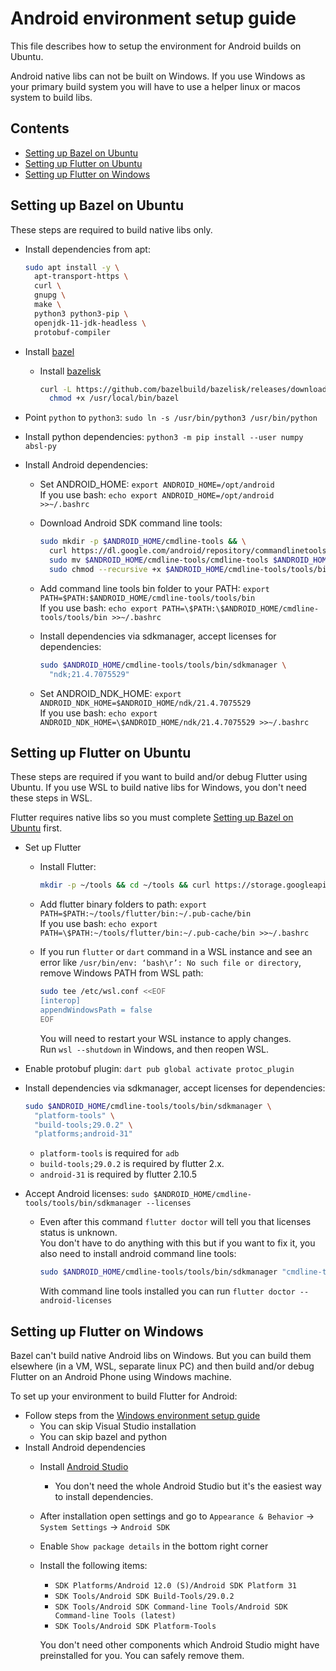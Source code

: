 # Android environment setup guide

This file describes how to setup the environment for Android builds on Ubuntu.

Android native libs can not be built on Windows.
If you use Windows as your primary build system you will have to use a helper linux or macos system to build libs.

## Contents

* [Setting up Bazel on Ubuntu](#setting-up-bazel-on-ubuntu)
* [Setting up Flutter on Ubuntu](#setting-up-flutter-on-ubuntu)
* [Setting up Flutter on Windows](#setting-up-flutter-on-windows)

[comment]: # (Don't remove spaces at the end of lines, they force line breaks)

## Setting up Bazel on Ubuntu

These steps are required to build native libs only.

* Install dependencies from apt:

  ```bash
  sudo apt install -y \
    apt-transport-https \
    curl \
    gnupg \
    make \
    python3 python3-pip \
    openjdk-11-jdk-headless \
    protobuf-compiler
  ```

* Install [bazel](https://bazel.build/install/ubuntu)
  * Install [bazelisk](https://bazel.build/install/bazelisk)

    ```bash
    curl -L https://github.com/bazelbuild/bazelisk/releases/download/v1.11.0/bazelisk-linux-amd64 -o /usr/local/bin/bazel && \
      chmod +x /usr/local/bin/bazel
    ```

* Point `python` to `python3`: `sudo ln -s /usr/bin/python3 /usr/bin/python`
* Install python dependencies: `python3 -m pip install --user numpy absl-py`
* Install Android dependencies:
  * Set ANDROID_HOME: `export ANDROID_HOME=/opt/android`  
  If you use bash: `echo export ANDROID_HOME=/opt/android >>~/.bashrc`
  * Download Android SDK command line tools:

    ```bash
    sudo mkdir -p $ANDROID_HOME/cmdline-tools && \
      curl https://dl.google.com/android/repository/commandlinetools-linux-7583922_latest.zip | sudo busybox unzip -q -d $ANDROID_HOME/cmdline-tools - && \
      sudo mv $ANDROID_HOME/cmdline-tools/cmdline-tools $ANDROID_HOME/cmdline-tools/tools && \
      sudo chmod --recursive +x $ANDROID_HOME/cmdline-tools/tools/bin
    ```

  * Add command line tools bin folder to your PATH: `export PATH=$PATH:$ANDROID_HOME/cmdline-tools/tools/bin`  
  If you use bash: `echo export PATH=\$PATH:\$ANDROID_HOME/cmdline-tools/tools/bin >>~/.bashrc`
  * Install dependencies via sdkmanager, accept licenses for dependencies:

    ```bash
    sudo $ANDROID_HOME/cmdline-tools/tools/bin/sdkmanager \
      "ndk;21.4.7075529"
    ```

  * Set ANDROID_NDK_HOME: `export ANDROID_NDK_HOME=$ANDROID_HOME/ndk/21.4.7075529`  
  If you use bash: `echo export ANDROID_NDK_HOME=\$ANDROID_HOME/ndk/21.4.7075529 >>~/.bashrc`

## Setting up Flutter on Ubuntu

These steps are required if you want to build and/or debug Flutter using Ubuntu.
If you use WSL to build native libs for Windows, you don't need these steps in WSL.

Flutter requires native libs so you must complete [Setting up Bazel on Ubuntu](#setting-up-bazel-on-ubuntu) first.

* Set up Flutter
  * Install Flutter:

    ```bash
    mkdir -p ~/tools && cd ~/tools && curl https://storage.googleapis.com/flutter_infra_release/releases/stable/linux/flutter_linux_2.10.5-stable.tar.xz | tar Jxf -
    ```

  * Add flutter binary folders to path: `export PATH=$PATH:~/tools/flutter/bin:~/.pub-cache/bin`  
    If you use bash: `echo export PATH=\$PATH:~/tools/flutter/bin:~/.pub-cache/bin >>~/.bashrc`
  * If you run `flutter` or `dart` command in a WSL instance and see an error like `/usr/bin/env: ‘bash\r’: No such file or directory`, remove Windows PATH from WSL path:

    ```bash
    sudo tee /etc/wsl.conf <<EOF
    [interop]
    appendWindowsPath = false
    EOF
    ```

    You will need to restart your WSL instance to apply changes.  
    Run `wsl --shutdown` in Windows, and then reopen WSL.
* Enable protobuf plugin: `dart pub global activate protoc_plugin`

* Install dependencies via sdkmanager, accept licenses for dependencies:

  ```bash
  sudo $ANDROID_HOME/cmdline-tools/tools/bin/sdkmanager \
    "platform-tools" \
    "build-tools;29.0.2" \
    "platforms;android-31"
  ```

  * `platform-tools` is required for `adb`
  * `build-tools;29.0.2` is required by flutter 2.x.  
  * `android-31` is required by flutter 2.10.5 

* Accept Android licenses: `sudo $ANDROID_HOME/cmdline-tools/tools/bin/sdkmanager --licenses`
  * Even after this command `flutter doctor` will tell you that licenses status is unknown.  
    You don't have to do anything with this
    but if you want to fix it, you also need to install android command line tools:

    ```bash
    sudo $ANDROID_HOME/cmdline-tools/tools/bin/sdkmanager "cmdline-tools;latest"
    ```

    With command line tools installed you can run `flutter doctor --android-licenses`

## Setting up Flutter on Windows

Bazel can't build native Android libs on Windows.
But you can build them elsewhere (in a VM, WSL, separate linux PC) and then build and/or debug Flutter on an Android Phone using Windows machine.

To set up your environment to build Flutter for Android:

* Follow steps from the [Windows environment setup guide](./env-setup-windows.md#setting-up-the-environment)
  * You can skip Visual Studio installation
  * You can skip bazel and python
* Install Android dependencies
  * Install [Android Studio](https://developer.android.com/studio/#downloads)
    * You don't need the whole Android Studio but it's the easiest way to install dependencies.
  * After installation open settings and go to `Appearance & Behavior` → `System Settings` → `Android SDK`  
  * Enable `Show package details` in the bottom right corner
  * Install the following items:
    * `SDK Platforms/Android 12.0 (S)/Android SDK Platform 31`
    * `SDK Tools/Android SDK Build-Tools/29.0.2`
    * `SDK Tools/Android SDK Command-line Tools/Android SDK Command-line Tools (latest)`
    * `SDK Tools/Android SDK Platform-Tools`

    You don't need other components which Android Studio might have preinstalled for you. You can safely remove them.

[comment]: # (TODO add info about installing formatting tools)
